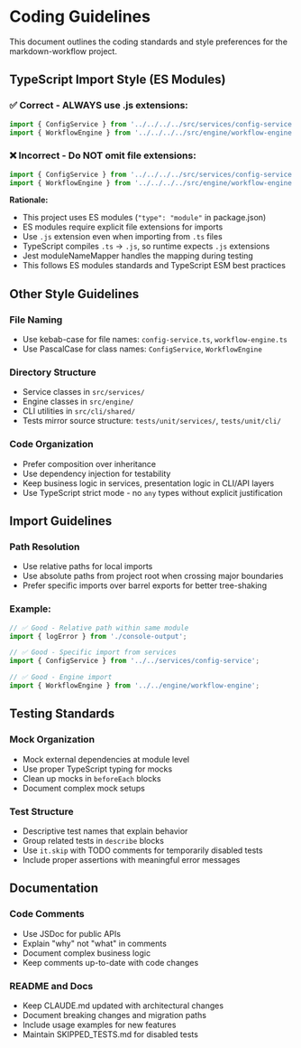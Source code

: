 # Coding Guidelines

This document outlines the coding standards and style preferences for the markdown-workflow project.

## TypeScript Import Style (ES Modules)

### ✅ Correct - ALWAYS use .js extensions:

```typescript
import { ConfigService } from '../../../../src/services/config-service.js';
import { WorkflowEngine } from '../../../../src/engine/workflow-engine.js';
```

### ❌ Incorrect - Do NOT omit file extensions:

```typescript
import { ConfigService } from '../../../../src/services/config-service';
import { WorkflowEngine } from '../../../../src/engine/workflow-engine';
```

**Rationale:**

- This project uses ES modules (`"type": "module"` in package.json)
- ES modules require explicit file extensions for imports
- Use `.js` extension even when importing from `.ts` files
- TypeScript compiles `.ts` → `.js`, so runtime expects `.js` extensions
- Jest moduleNameMapper handles the mapping during testing
- This follows ES modules standards and TypeScript ESM best practices

## Other Style Guidelines

### File Naming

- Use kebab-case for file names: `config-service.ts`, `workflow-engine.ts`
- Use PascalCase for class names: `ConfigService`, `WorkflowEngine`

### Directory Structure

- Service classes in `src/services/`
- Engine classes in `src/engine/`
- CLI utilities in `src/cli/shared/`
- Tests mirror source structure: `tests/unit/services/`, `tests/unit/cli/`

### Code Organization

- Prefer composition over inheritance
- Use dependency injection for testability
- Keep business logic in services, presentation logic in CLI/API layers
- Use TypeScript strict mode - no `any` types without explicit justification

## Import Guidelines

### Path Resolution

- Use relative paths for local imports
- Use absolute paths from project root when crossing major boundaries
- Prefer specific imports over barrel exports for better tree-shaking

### Example:

```typescript
// ✅ Good - Relative path within same module
import { logError } from './console-output';

// ✅ Good - Specific import from services
import { ConfigService } from '../../services/config-service';

// ✅ Good - Engine import
import { WorkflowEngine } from '../../engine/workflow-engine';
```

## Testing Standards

### Mock Organization

- Mock external dependencies at module level
- Use proper TypeScript typing for mocks
- Clean up mocks in `beforeEach` blocks
- Document complex mock setups

### Test Structure

- Descriptive test names that explain behavior
- Group related tests in `describe` blocks
- Use `it.skip` with TODO comments for temporarily disabled tests
- Include proper assertions with meaningful error messages

## Documentation

### Code Comments

- Use JSDoc for public APIs
- Explain "why" not "what" in comments
- Document complex business logic
- Keep comments up-to-date with code changes

### README and Docs

- Keep CLAUDE.md updated with architectural changes
- Document breaking changes and migration paths
- Include usage examples for new features
- Maintain SKIPPED_TESTS.md for disabled tests
